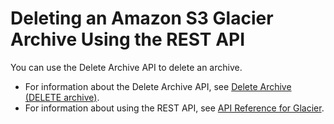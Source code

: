# Deleting an Amazon S3 Glacier Archive Using the REST API<a name="deleting-an-archive-using-rest"></a>

You can use the Delete Archive API to delete an archive\. 
+ For information about the Delete Archive API, see [Delete Archive \(DELETE archive\)](api-archive-delete.md)\.
+ For information about using the REST API, see [API Reference for Glacier](amazon-glacier-api.md)\. 